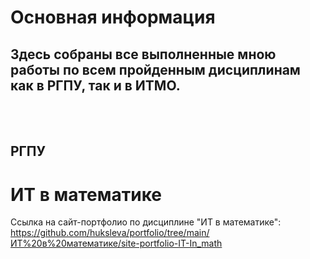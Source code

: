 # Основная информация
## Здесь собраны все выполненные мною работы по всем пройденным дисциплинам как в РГПУ, так и в ИТМО.
<br></br>
## РГПУ
# ИТ в математике
Ссылка на сайт-портфолио по дисциплине "ИТ в математике":
https://github.com/huksleva/portfolio/tree/main/ИТ%20в%20математике/site-portfolio-IT-In_math
